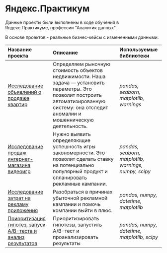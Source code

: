 # Яндекс.Практикум

Данные проекты были выполнены в ходе обучения в Яндекс.Практикуме, профессии "Аналитик данных". 

В основе проектов - реальные бизнес-кейсы с измененными данными.

| Название проекта | Описание | Используемые библиотеки | 
| :---------------------- | :---------------------- | :---------------------- |
| [Исследование объявлений о продаже квартир](https://github.com/heexted/Yandex.Practicum/tree/main/Исследование%20стоимости%20квартир) | Определяем рыночную стоимость объектов недвижимости. Наша задача — установить параметры. Это позволит построить автоматизированную систему: она отследит аномалии и мошенническую деятельность.| *pandas, seaborn, matplotlib, warnings* | 
| [Исследование продаж интернет-магазина видеоигр](https://github.com/heexted/Yandex.Practicum/tree/main/Исследование%20интернет-магазина%20игр) | Нужно выявить определяющие успешность игры закономерности. Это позволит сделать ставку на потенциально популярный продукт и спланировать рекламные кампании. | *pandas, seaborn, matplotlib, warnings, numpy, scipy*
| [Исследование затрат на рекламу приложения](https://github.com/heexted/Yandex.Practicum/tree/main/Исследование%20затрат%20на%20рекламу%20приложения) | Разобраться в причинах убыточной рекламной кампании и помочь компании выйти в плюс. | *pandas, numpy, datetime, matplotlib*
| [Приоритизация гипотез, запуск A/B-теста и анализ результатов](https://github.com/heexted/Yandex.Practicum/tree/main/Приоритизация%20гипотез%2C%20анализ%20AB-теста) | Приоритизировать гипотезы, запустить A/B-тест и проанализировать результаты | *pandas, numpy, datetime, matplotlib, scipy* 
